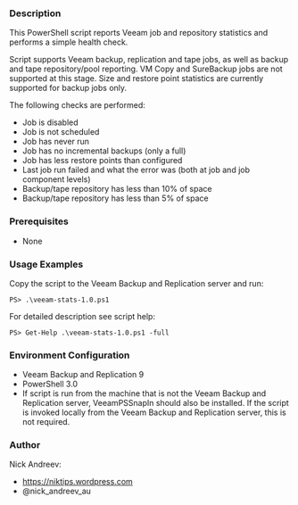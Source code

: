 ### Description

This PowerShell script reports Veeam job and repository statistics and performs a simple health check.

Script supports Veeam backup, replication and tape jobs, as well as backup and tape repository/pool reporting. VM Copy and SureBackup jobs are not supported at this stage. Size and restore point statistics are currently supported for backup jobs only.

The following checks are performed:

* Job is disabled
* Job is not scheduled
* Job has never run
* Job has no incremental backups (only a full)
* Job has less restore points than configured
* Last job run failed and what the error was (both at job and job component levels)
* Backup/tape repository has less than 10% of space
* Backup/tape repository has less than 5% of space

### Prerequisites

* None

### Usage Examples

Copy the script to the Veeam Backup and Replication server and run:

```
PS> .\veeam-stats-1.0.ps1
```

For detailed description see script help:

```
PS> Get-Help .\veeam-stats-1.0.ps1 -full
```

### Environment Configuration

* Veeam Backup and Replication 9
* PowerShell 3.0
* If script is run from the machine that is not the Veeam Backup and Replication server, VeeamPSSnapIn should also be installed. If the script is invoked locally from the Veeam Backup and Replication server, this is not required.

### Author

Nick Andreev:

* https://niktips.wordpress.com
* @nick_andreev_au